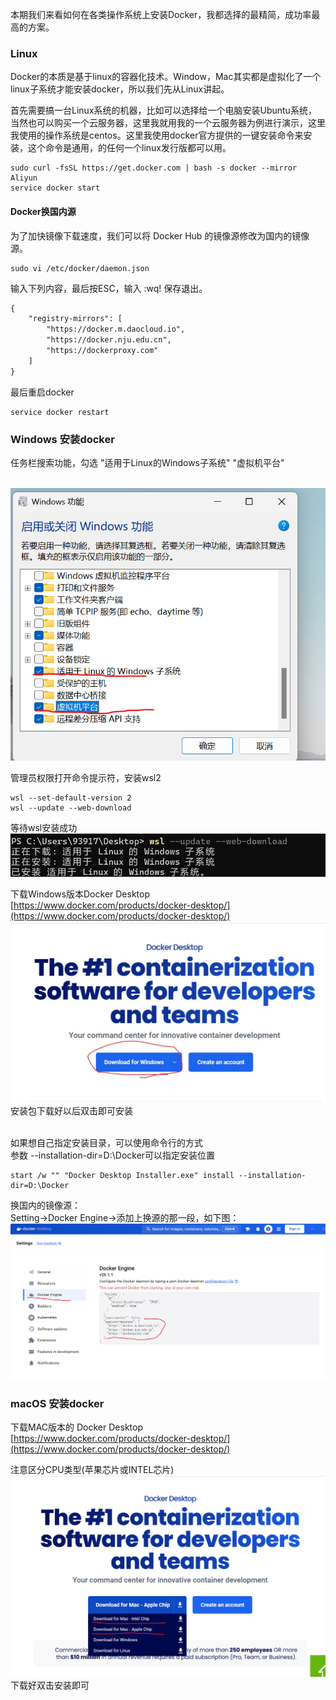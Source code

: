 
本期我们来看如何在各类操作系统上安装Docker，我都选择的最精简，成功率最高的方案。
<a name="fW3b7"></a>
### Linux
Docker的本质是基于linux的容器化技术。Window，Mac其实都是虚拟化了一个linux子系统才能安装docker，所以我们先从Linux讲起。

首先需要搞一台Linux系统的机器，比如可以选择给一个电脑安装Ubuntu系统， 当然也可以购买一个云服务器，这里我就用我的一个云服务器为例进行演示，这里我使用的操作系统是centos。这里我使用docker官方提供的一键安装命令来安装，这个命令是通用，的任何一个linux发行版都可以用。
```shell
sudo curl -fsSL https://get.docker.com | bash -s docker --mirror Aliyun
service docker start
```

#### Docker换国内源
为了加快镜像下载速度，我们可以将 Docker Hub 的镜像源修改为国内的镜像源。
```shell
sudo vi /etc/docker/daemon.json
```
 
 输入下列内容，最后按ESC，输入 :wq!  保存退出。

```txt
{
    "registry-mirrors": [
        "https://docker.m.daocloud.io",
        "https://docker.nju.edu.cn",
        "https://dockerproxy.com"
    ]
}

```
最后重启docker
```shell
service docker restart
```



<a name="XKB7Y"></a>
### Windows 安装docker
任务栏搜索功能，勾选
"适用于Linux的Windows子系统" 
"虚拟机平台"

<br />![](/doc/images/240526/1.png)

管理员权限打开命令提示符，安装wsl2
```shell
wsl --set-default-version 2
wsl --update --web-download
```
等待wsl安装成功
<br />![](/doc/images/240526/3.png)

下载Windows版本Docker Desktop<br />[https://www.docker.com/products/docker-desktop/](https://www.docker.com/products/docker-desktop/)
![](/doc/images/240526/2.png)
<br />安装包下载好以后双击即可安装


<br />如果想自己指定安装目录，可以使用命令行的方式
<br />参数 --installation-dir=D:\Docker可以指定安装位置

```shell
start /w "" "Docker Desktop Installer.exe" install --installation-dir=D:\Docker
```
换国内的镜像源：
<br />Setting->Docker Engine->添加上换源的那一段，如下图： 
![](/doc/images/240526/5.png)


### macOS 安装docker
下载MAC版本的 Docker Desktop<br />[https://www.docker.com/products/docker-desktop/](https://www.docker.com/products/docker-desktop/)

注意区分CPU类型(苹果芯片或INTEL芯片)
![](/doc/images/240526/4.png)
下载好双击安装即可
